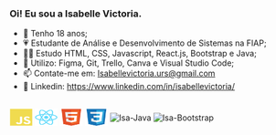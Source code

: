 ### Oi! Eu sou a Isabelle Victoria.

- 💛 Tenho 18 anos;
- 💗 Estudante de Análise e Desenvolvimento de Sistemas na FIAP;
- 👨‍💻 Estudo HTML, CSS, Javascript, React.js, Bootstrap e Java;
- 🌱 Utilizo: Figma, Git, Trello, Canva e Visual Studio Code; 
- 📫 Contate-me em: Isabellevictoria.urs@gmail.com
- 💙 Linkedin: https://www.linkedin.com/in/isabellevictoria/

<div style="display: inline_block"><br>
  <img align="center" alt="Rafa-Js" height="30" width="40" src="https://raw.githubusercontent.com/devicons/devicon/master/icons/javascript/javascript-plain.svg">
  <img align="center" alt="Rafa-React" height="30" width="40" src="https://raw.githubusercontent.com/devicons/devicon/master/icons/react/react-original.svg">
  <img align="center" alt="Rafa-HTML" height="30" width="40" src="https://raw.githubusercontent.com/devicons/devicon/master/icons/html5/html5-original.svg">
  <img align="center" alt="Rafa-CSS" height="30" width="40" src="https://raw.githubusercontent.com/devicons/devicon/master/icons/css3/css3-original.svg">
  <img align="center" alt="Isa-Java" height="30" width="40" src="https://cdn.jsdelivr.net/gh/devicons/devicon/icons/java/java-original-wordmark.svg">
  <img align="center" alt="Isa-Bootstrap" height="40" width="40" src="https://img.icons8.com/color/48/000000/bootstrap.png"/>
  
 
</div> 

##

  
